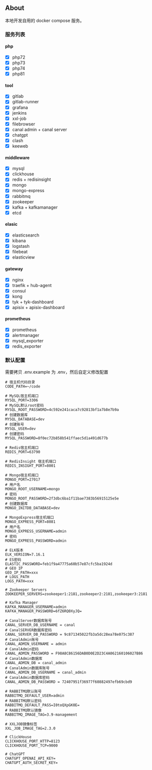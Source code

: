 About
-----

本地开发自用的 docker compose 服务。

### 服务列表

#### php

- [x] php72
- [x] php73
- [x] php74
- [x] php81

#### tool

- [x] gitlab
- [x] gitlab-runner
- [x] grafana
- [x] jenkins
- [x] xxl-job
- [x] filebrowser
- [x] canal admin + canal server
- [x] chatgpt
- [x] clash
- [x] keeweb

#### middleware

- [x] mysql
- [x] clickhouse
- [x] redis + redisinsight
- [x] mongo
- [x] mongo-express
- [x] rabbitmq
- [x] zookeeper
- [x] kafka + kafkamanager
- [x] etcd

#### elasic

- [x] elasticsearch
- [x] kibana
- [x] logstash
- [x] filebeat
- [x] elasticview

#### gateway

- [x] nginx
- [x] traefik + hub-agent
- [x] consul
- [x] kong
- [x] tyk + tyk-dashboard
- [x] apisix + apisix-dashboard

#### prometheus

- [x] prometheus
- [x] alertmanager
- [x] mysql_exporter
- [x] redis_exporter

### 默认配置

需要拷贝 .env.example 为 .env，然后自定义修改配置


```shell
# 宿主机代码目录
CODE_PATH=~/code

# MySQL宿主机端口
MYSQL_PORT=3306
# MySQL默认root密码
MYSQL_ROOT_PASSWORD=4c592e241caca7c92813bf1a7b8e7b9a
# 创建数据库
MYSQL_DATABASE=dev
# 创建账号
MYSQL_USER=dev
# 创建密码
MYSQL_PASSWORD=8f0ec72b858b541ffaec5d1a491d677b

# Redis宿主机端口
REDIS_PORT=63790

# RedisInsight 宿主机端口
REDIS_INSIGHT_PORT=8001

# Mongo宿主机端口
MONGO_PORT=27017
# 用户名
MONGO_ROOT_USERNAME=mongo
# 密码
MONGO_ROOT_PASSWORD=2f3dbc6ba1f11bae7383b56915125e5e
# 创建数据库
MONGO_INITDB_DATABASE=dev

# MongoExpress宿主机端口
MONGO_EXPRESS_PORT=8081
# 用户名
MONGO_EXPRESS_USERNAME=admin
# 密码
MONGO_EXPRESS_PASSWORD=admin

# ELK版本
ELK_VERSION=7.16.1
# ES密码
ELASTIC_PASSWORD=feb1f9a47775a60b57e87cfc5ba1924d
# GEO IP
GEO_IP_PATH=xxx
# LOGS_PATH
LOGS_PATH=xxx

# Zookeeper Servers
ZOOKEEPER_SERVERS=zookeeper1:2181,zookeeper2:2181,zookeeper3:2181

# Kafka Manager
KAFKA_MANAGER_USERNAME=admin
KAFKA_MANAGER_PASSWORD=6fZ6RQ0XyJQ=

# CanalServer数据库账号
CANAL_SERVER_DB_USERNAME = canal
# CanalSERVER数据库密码
CANAL_SERVER_DB_PASSWORD = 9c871345022fb3a5dc28ea78e075c387
# CanalAdmin账号
CANAL_ADMIN_USERNAME = admin
# CanalAdmin密码
CANAL_ADMIN_PASSWORD = F98A8C86156DAB0D0E2D23C4A062160106027B86
# CanalAdmin数据库
CANAL_ADMIN_DB = canal_admin
# CanalAdmin数据库账号
CANAL_ADMIN_DB_USERNAME = canal_admin
# CanalAdmin数据库密码
CANAL_ADMIN_DB_PASSWORD = 72407951f36977f60882497efb69cbd9

# RABBITMQ默认账号
RABBITMQ_DEFAULT_USER=admin
# RABBITMQ默认密码
RABBITMQ_DEFAULT_PASS=I0toQXpGK0E=
# RABBITMQ默认镜像
RABBITMQ_IMAGE_TAG=3.9-management

# XXLJOB镜像标签
XXL_JOB_IMAGE_TAG=2.3.0

# ClickHouse
CLICKHOUSE_PORT_HTTP=8123
CLICKHOUSE_PORT_TCP=9000

# ChatGPT
CHATGPT_OPENAI_API_KEY=
CHATGPT_AUTH_SECRET_KEY=
```
